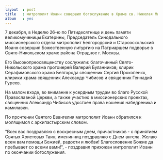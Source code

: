 ```yaml
---
layout  : post
title   : митрополит Иоанн совершил богослужение в Храме св. Николая Мирликийского
album   : yes
---
```


7 декабря, в Неделю 26-ю по Пятидесятнице и день памяти великомученицы Екатерины, Председатель Синодального миссионерского отдела митрополит Белгородский и Старооскольский Иоанн совершил Божественную литургию на Патриаршем подворье в Свято-Никольском храме района Отрадное г. Москвы.

Его Высокопреосвященству сослужили: благочинный Свято-Никольского храма протоиерей Валерий Буланников; клирик Серафимовского храма Белгорода священник Сергий Прокопенко, клирики храма священник Александр Чибисов и священник Геннадий Гуреев.

На малом входе, во внимание к усердным трудам во благо Русской Православной Церкви, а также участию в миссионерских проектах, священник Александр Чибисов удостоен права ношения набедреника и камилавки.

По прочтении Святого Евангелия митрополит Иоанн обратился к молящимся с архипастырским словом.

"Всех вас поздравляю с воскресным днем, причастников - с принятием Святых Христовых Таин, именинниц поздравляю с Днем ангела. Желаю всем вам помощи Божией, радости и любви! Благословение Божие да пребывает со всеми вами!", - поздравил прихожан митрополит Иоанн по окончании богослужения.
